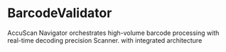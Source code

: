 # BarcodeValidator
AccuScan Navigator orchestrates high-volume barcode processing with real-time decoding precision Scanner. with integrated architecture
